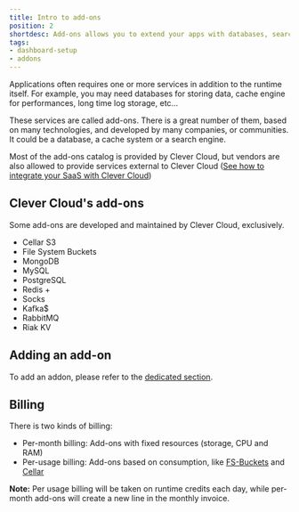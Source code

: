 ```yaml
---
title: Intro to add-ons
position: 2
shortdesc: Add-ons allows you to extend your apps with databases, search engines, monitoring etc.
tags:
- dashboard-setup
- addons
---
```


Applications often requires one or more services in addition to the runtime itself. For example, you may need databases
for storing data, cache engine for performances, long time log storage, etc...

These services are called add-ons. There is a great number of them, based on many technologies, and developed by many
companies, or communities. It could be a database, a cache system or a search engine.

Most of the add-ons catalog is provided by Clever Cloud, but vendors are also allowed to provide services external to Clever Cloud ([See how to integrate your SaaS with Clever Cloud](/doc/clever-cloud-apis/add-ons-api/))

## Clever Cloud's add-ons

Some add-ons are developed and maintained by Clever Cloud, exclusively.

* Cellar S3
* File System Buckets
* MongoDB
* MySQL
* PostgreSQL
* Redis +
* Socks
* Kafka$
* RabbitMQ
* Riak KV

## Adding an add-on

To add an addon, please refer to the [dedicated section](/doc/addons/clever-cloud-addons/).

## Billing

There is two kinds of billing:

* Per-month billing: Add-ons with fixed resources (storage, CPU and RAM)
* Per-usage billing: Add-ons based on consumption, like [FS-Buckets](/doc/addons/fs_buckets/) and [Cellar](/doc/addons/cellar/)

**Note:** Per usage billing will be taken on runtime credits each day, while per-month add-ons will create a new line in the monthly invoice.
